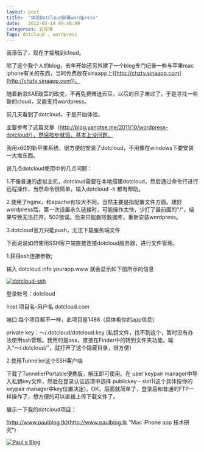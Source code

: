 ```yaml
---
layout: post
title:  "体验DotCloud部署wordpress"
date:   2012-03-14 09:48:09
categories: 云存储
Tags: dotcloud , wordpress
---
```


我落伍了，现在才接触到cloud。

除了这个我个人的blog，去年开始还另外建了一个blog专门纪录一些与苹果mac iphone有关的东西，当时免费放在sinaapp上([http://chztv.sinaapp.com](http://chztv.sinaapp.com))。

随着新浪SAE政策的改变，不再免费赠送云豆，以后的日子难过了，于是寻找一些新的cloud，又能支持wordpress。

前几天看到了dotcloud，于是开始体验。

主要参考了这篇文章（http://blog.yangtse.me/2011/10/wordpress-dotcloud/），然后按步就班，基本上没问题。

我用x60的新苹果系统，很方便的安装了dotcloud，不用像在windows下要安装一大堆东西。

说几点dotcloud使用中的几点问题：

1.不像普通的虚拟主机，dotcloud需要在本地搭建dotcloud，然后通过命令行进行远程操作，当然命令很简单，输入dotcloud -h 都有帮助。

2.使用了nginx，和apache有较大不同，当然主要是指配置文件方面。建好wordpress后，第一次设置永久链接时，可能操作太快，少打了最前面的"/"，结果导致无法打开，502错误。后来只能删除数据库，重新安装wordpress。

3.dotcloud官方只能push，无法下载服务端文件

下面说说如何使用SSH客户端直接连接dotcloud服务器，进行文件管理。

1.获得ssh连接参数;

  输入 dotcloud info yourapp.www  就会显示如下图所示的信息

[![dotcloud-ssh](http://farm8.staticflickr.com/7183/6980821157_9a14e2e028.jpg)](http://www.flickr.com/photos/75898269@N04/6980821157/ "Flickr 上 Paul SAE Blog 的 dotcloud-ssh")

登录帐号：dotcloud

host:项目名-用户名.dotcloud.com

端口:每个项目都不一样，此项目是1488（具体看你的app信息)

private key：～/.dotcloud/dotcloud.key (私钥文件，找不到这个，暂时没有办法使用ssh管理。我用的是osx，直接在Finder中的转到文件夹功能，输入"～/.dotcloud/"，就打开了这个隐藏目录，很方便）

2.使用Tunnelier这个SSH客户端

  下载了TunnelierPortable便携版，解压即可使用。在 user keypair manager中导入私钥key文件，然后在登录认证选项中选择 publickey - slot1(这个具体按你的keypair manager中key位置决定)。OK，后面就简单了，登录后和普通的FTP一样操作了，想方便的可以直接上传下载文件了。

展示一下我的dotcloud项目：

[http://www.paulblog.tk](http://www.paulblog.tk "Mac iPhone app 技术研究")

[![Paul s Blog](http://farm8.staticflickr.com/7178/6980845211_d82a8c54d9.jpg)](http://www.flickr.com/photos/75898269@N04/6980845211/ "Flickr 上 Paul SAE Blog 的 Paul s Blog")